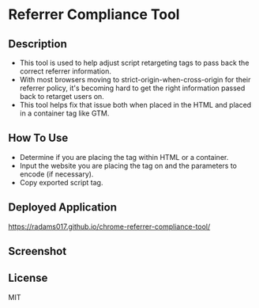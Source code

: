 # Referrer Compliance Tool

## Description
- This tool is used to help adjust script retargeting tags to pass back the correct referrer information. 
- With most browsers moving to strict-origin-when-cross-origin for their referrer policy, it's becoming hard to get the right information passed back to retarget users on. 
- This tool helps fix that issue both when placed in the HTML and placed in a container tag like GTM. 

## How To Use
- Determine if you are placing the tag within HTML or a container. 
- Input the website you are placing the tag on and the parameters to encode (if necessary).
- Copy exported script tag. 

## Deployed Application
https://radams017.github.io/chrome-referrer-compliance-tool/

## Screenshot

## License
MIT

